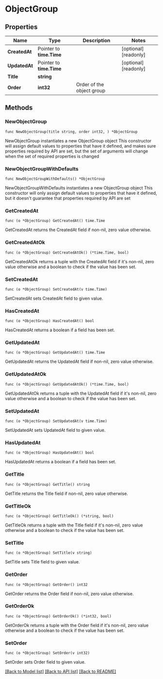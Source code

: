# ObjectGroup

## Properties

Name | Type | Description | Notes
------------ | ------------- | ------------- | -------------
**CreatedAt** | Pointer to **time.Time** |  | [optional] [readonly] 
**UpdatedAt** | Pointer to **time.Time** |  | [optional] [readonly] 
**Title** | **string** |  | 
**Order** | **int32** | Order of the object group | 

## Methods

### NewObjectGroup

`func NewObjectGroup(title string, order int32, ) *ObjectGroup`

NewObjectGroup instantiates a new ObjectGroup object
This constructor will assign default values to properties that have it defined,
and makes sure properties required by API are set, but the set of arguments
will change when the set of required properties is changed

### NewObjectGroupWithDefaults

`func NewObjectGroupWithDefaults() *ObjectGroup`

NewObjectGroupWithDefaults instantiates a new ObjectGroup object
This constructor will only assign default values to properties that have it defined,
but it doesn't guarantee that properties required by API are set

### GetCreatedAt

`func (o *ObjectGroup) GetCreatedAt() time.Time`

GetCreatedAt returns the CreatedAt field if non-nil, zero value otherwise.

### GetCreatedAtOk

`func (o *ObjectGroup) GetCreatedAtOk() (*time.Time, bool)`

GetCreatedAtOk returns a tuple with the CreatedAt field if it's non-nil, zero value otherwise
and a boolean to check if the value has been set.

### SetCreatedAt

`func (o *ObjectGroup) SetCreatedAt(v time.Time)`

SetCreatedAt sets CreatedAt field to given value.

### HasCreatedAt

`func (o *ObjectGroup) HasCreatedAt() bool`

HasCreatedAt returns a boolean if a field has been set.

### GetUpdatedAt

`func (o *ObjectGroup) GetUpdatedAt() time.Time`

GetUpdatedAt returns the UpdatedAt field if non-nil, zero value otherwise.

### GetUpdatedAtOk

`func (o *ObjectGroup) GetUpdatedAtOk() (*time.Time, bool)`

GetUpdatedAtOk returns a tuple with the UpdatedAt field if it's non-nil, zero value otherwise
and a boolean to check if the value has been set.

### SetUpdatedAt

`func (o *ObjectGroup) SetUpdatedAt(v time.Time)`

SetUpdatedAt sets UpdatedAt field to given value.

### HasUpdatedAt

`func (o *ObjectGroup) HasUpdatedAt() bool`

HasUpdatedAt returns a boolean if a field has been set.

### GetTitle

`func (o *ObjectGroup) GetTitle() string`

GetTitle returns the Title field if non-nil, zero value otherwise.

### GetTitleOk

`func (o *ObjectGroup) GetTitleOk() (*string, bool)`

GetTitleOk returns a tuple with the Title field if it's non-nil, zero value otherwise
and a boolean to check if the value has been set.

### SetTitle

`func (o *ObjectGroup) SetTitle(v string)`

SetTitle sets Title field to given value.


### GetOrder

`func (o *ObjectGroup) GetOrder() int32`

GetOrder returns the Order field if non-nil, zero value otherwise.

### GetOrderOk

`func (o *ObjectGroup) GetOrderOk() (*int32, bool)`

GetOrderOk returns a tuple with the Order field if it's non-nil, zero value otherwise
and a boolean to check if the value has been set.

### SetOrder

`func (o *ObjectGroup) SetOrder(v int32)`

SetOrder sets Order field to given value.



[[Back to Model list]](../README.md#documentation-for-models) [[Back to API list]](../README.md#documentation-for-api-endpoints) [[Back to README]](../README.md)


